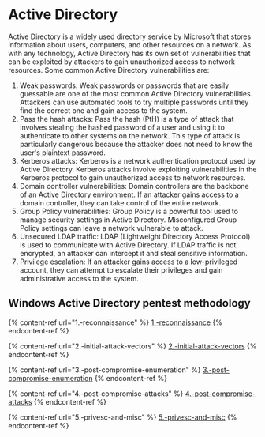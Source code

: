 # Active Directory

Active Directory is a widely used directory service by Microsoft that stores information about users, computers, and other resources on a network. As with any technology, Active Directory has its own set of vulnerabilities that can be exploited by attackers to gain unauthorized access to network resources. Some common Active Directory vulnerabilities are:

1. Weak passwords: Weak passwords or passwords that are easily guessable are one of the most common Active Directory vulnerabilities. Attackers can use automated tools to try multiple passwords until they find the correct one and gain access to the system.
2. Pass the hash attacks: Pass the hash (PtH) is a type of attack that involves stealing the hashed password of a user and using it to authenticate to other systems on the network. This type of attack is particularly dangerous because the attacker does not need to know the user's plaintext password.
3. Kerberos attacks: Kerberos is a network authentication protocol used by Active Directory. Kerberos attacks involve exploiting vulnerabilities in the Kerberos protocol to gain unauthorized access to network resources.
4. Domain controller vulnerabilities: Domain controllers are the backbone of an Active Directory environment. If an attacker gains access to a domain controller, they can take control of the entire network.
5. Group Policy vulnerabilities: Group Policy is a powerful tool used to manage security settings in Active Directory. Misconfigured Group Policy settings can leave a network vulnerable to attack.
6. Unsecured LDAP traffic: LDAP (Lightweight Directory Access Protocol) is used to communicate with Active Directory. If LDAP traffic is not encrypted, an attacker can intercept it and steal sensitive information.
7. Privilege escalation: If an attacker gains access to a low-privileged account, they can attempt to escalate their privileges and gain administrative access to the system.

## Windows Active Directory pentest methodology

{% content-ref url="1.-reconnaissance" %}
[1.-reconnaissance](1.-reconnaissance)
{% endcontent-ref %}

{% content-ref url="2.-initial-attack-vectors" %}
[2.-initial-attack-vectors](2.-initial-attack-vectors)
{% endcontent-ref %}

{% content-ref url="3.-post-compromise-enumeration" %}
[3.-post-compromise-enumeration](3.-post-compromise-enumeration)
{% endcontent-ref %}

{% content-ref url="4.-post-compromise-attacks" %}
[4.-post-compromise-attacks](4.-post-compromise-attacks)
{% endcontent-ref %}

{% content-ref url="5.-privesc-and-misc" %}
[5.-privesc-and-misc](5.-privesc-and-misc)
{% endcontent-ref %}
